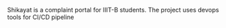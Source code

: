 Shikayat is a complaint portal for IIIT-B students. The project uses devops tools for CI/CD pipeline
